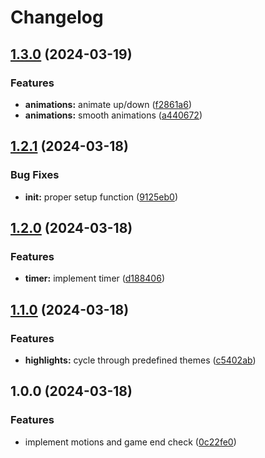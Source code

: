 # Changelog

## [1.3.0](https://github.com/NStefan002/15puzzle.nvim/compare/v1.2.1...v1.3.0) (2024-03-19)


### Features

* **animations:** animate up/down ([f2861a6](https://github.com/NStefan002/15puzzle.nvim/commit/f2861a62ec944f4647e8c8e5b1bf4e35438f0b5a))
* **animations:** smooth animations ([a440672](https://github.com/NStefan002/15puzzle.nvim/commit/a44067202a19fb888550013636fa9d5ebc0b4ccb))

## [1.2.1](https://github.com/NStefan002/15puzzle.nvim/compare/v1.2.0...v1.2.1) (2024-03-18)


### Bug Fixes

* **init:** proper setup function ([9125eb0](https://github.com/NStefan002/15puzzle.nvim/commit/9125eb0a6135205d9d91e45b7a8cb410865f3b3f))

## [1.2.0](https://github.com/NStefan002/15puzzle.nvim/compare/v1.1.0...v1.2.0) (2024-03-18)


### Features

* **timer:** implement timer ([d188406](https://github.com/NStefan002/15puzzle.nvim/commit/d18840648cf413219da67a1b535d8b9a248d98d5))

## [1.1.0](https://github.com/NStefan002/15puzzle.nvim/compare/v1.0.0...v1.1.0) (2024-03-18)


### Features

* **highlights:** cycle through predefined themes ([c5402ab](https://github.com/NStefan002/15puzzle.nvim/commit/c5402abb60be1bc50b89e3cf5cc0856992187d60))

## 1.0.0 (2024-03-18)


### Features

* implement motions and game end check ([0c22fe0](https://github.com/NStefan002/15puzzle.nvim/commit/0c22fe080fdaab43c5d5b313bf6f55cbd6bb5721))
